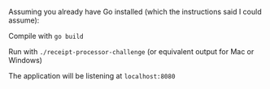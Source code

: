 Assuming you already have Go installed (which the instructions said I could assume):

Compile with `go build`

Run with `./receipt-processor-challenge` (or equivalent output for Mac or Windows)

The application will be listening at `localhost:8080`
